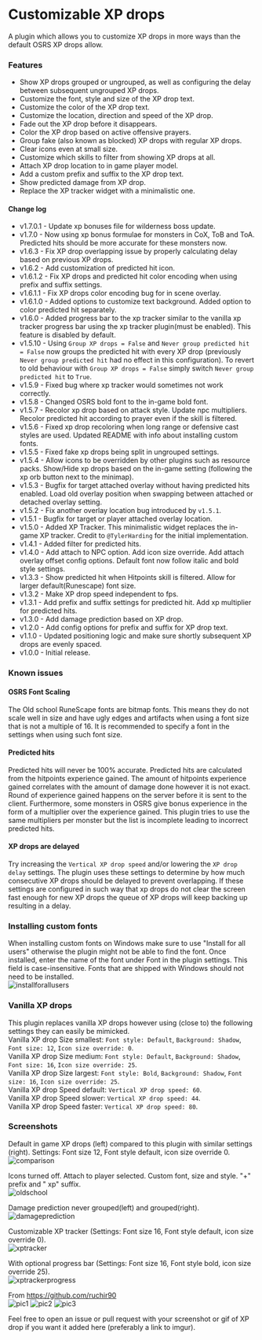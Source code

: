 # Customizable XP drops

A plugin which allows you to customize XP drops in more ways than the default OSRS XP drops allow.

### Features
- Show XP drops grouped or ungrouped, as well as configuring the delay between subsequent ungrouped XP drops.
- Customize the font, style and size of the XP drop text.
- Customize the color of the XP drop text.
- Customize the location, direction and speed of the XP drop.
- Fade out the XP drop before it disappears.
- Color the XP drop based on active offensive prayers.
- Group fake (also known as blocked) XP drops with regular XP drops.
- Clear icons even at small size.
- Customize which skills to filter from showing XP drops at all.
- Attach XP drop location to in game player model.
- Add a custom prefix and suffix to the XP drop text.
- Show predicted damage from XP drop.
- Replace the XP tracker widget with a minimalistic one.

#### Change log
- v1.7.0.1 - Update xp bonuses file for wilderness boss update.
- v1.7.0 - Now using xp bonus formulae for monsters in CoX, ToB and ToA. Predicted hits should be more accurate for these monsters now.
- v1.6.3 - Fix XP drop overlapping issue by properly calculating delay based on previous XP drops.
- v1.6.2 - Add customization of predicted hit icon.
- v1.6.1.2 - Fix XP drops and predicted hit color encoding when using prefix and suffix settings.
- v1.6.1.1 - Fix XP drops color encoding bug for in scene overlay.
- v1.6.1.0 - Added options to customize text background. Added option to color predicted hit separately.
- v1.6.0 - Added progress bar to the xp tracker similar to the vanilla xp tracker progress bar using the xp tracker plugin(must be enabled). This feature is disabled by default.
- v1.5.10 - Using `Group XP drops = False` and `Never group predicted hit = False` now groups the predicted hit with every XP drop (previously `Never group predicted hit` had no effect in this configuration). To revert to old behaviour with `Group XP drops = False` simply switch `Never group predicted hit` to `True`.
- v1.5.9 - Fixed bug where xp tracker would sometimes not work correctly.
- v1.5.8 - Changed OSRS bold font to the in-game bold font.
- v1.5.7 - Recolor xp drop based on attack style. Update npc multipliers. Recolor predicted hit according to prayer even if the skill is filtered.
- v1.5.6 - Fixed xp drop recoloring when long range or defensive cast styles are used. Updated README with info about installing custom fonts.
- v1.5.5 - Fixed fake xp drops being split in ungrouped settings.
- v1.5.4 - Allow icons to be overridden by other plugins such as resource packs. Show/Hide xp drops based on the in-game setting (following the xp orb button next to the minimap).
- v1.5.3 - Bugfix for target attached overlay without having predicted hits enabled. Load old overlay position when swapping between attached or detached overlay setting.
- v1.5.2 - Fix another overlay location bug introduced by `v1.5.1`.
- v1.5.1 - Bugfix for target or player attached overlay location.
- v1.5.0 - Added XP Tracker. This minimalistic widget replaces the in-game XP tracker. Credit to `@TylerHarding` for the initial implementation.
- v1.4.1 - Added filter for predicted hits.
- v1.4.0 - Add attach to NPC option. Add icon size override. Add attach overlay offset config options. Default font now follow italic and bold style settings.
- v1.3.3 - Show predicted hit when Hitpoints skill is filtered. Allow for larger default(Runescape) font size.
- v1.3.2 - Make XP drop speed independent to fps.
- v1.3.1 - Add prefix and suffix settings for predicted hit. Add xp multiplier for predicted hits.
- v1.3.0 - Add damage prediction based on XP drop.
- v1.2.0 - Add config options for prefix and suffix for XP drop text.
- v1.1.0 - Updated positioning logic and make sure shortly subsequent XP drops are evenly spaced.
- v1.0.0 - Initial release.

### Known issues

#### OSRS Font Scaling
The Old school RuneScape fonts are bitmap fonts. 
This means they do not scale well in size and have ugly edges and artifacts when using a font size that is not a multiple of 16.
It is recommended to specify a font in the settings when using such font size.

#### Predicted hits
Predicted hits will never be 100% accurate. Predicted hits are calculated from the hitpoints experience gained. 
The amount of hitpoints experience gained correlates with the amount of damage done however it is not exact.
Round of experience gained happens on the server before it is sent to the client. 
Furthermore, some monsters in OSRS give bonus experience in the form of a multiplier over the experience gained.
This plugin tries to use the same multipliers per monster but the list is incomplete leading to incorrect predicted hits.

#### XP drops are delayed
Try increasing the `Vertical XP drop speed` and/or lowering the `XP drop delay` settings. 
The plugin uses these settings to determine by how much consecutive XP drops should be delayed to prevent overlapping.
If these settings are configured in such way that xp drops do not clear the screen fast enough for new XP drops the queue of XP drops will keep backing up resulting in a delay.

### Installing custom fonts
When installing custom fonts on Windows make sure to use "Install for all users" otherwise the plugin might not be able to find the font.
Once installed, enter the name of the font under Font in the plugin settings. This field is case-insensitive.
Fonts that are shipped with Windows should not need to be installed.\
![installforallusers](https://i.imgur.com/MXzOKjH.png)

### Vanilla XP drops
This plugin replaces vanilla XP drops however using (close to) the following settings they can easily be mimicked.\
Vanilla XP drop Size smallest:  `Font style: Default`, `Background: Shadow`, `Font size: 12`, `Icon size override: 0`.\
Vanilla XP drop Size medium:    `Font style: Default`, `Background: Shadow`, `Font size: 16`, `Icon size override: 25`.\
Vanilla XP drop Size largest:   `Font style: Bold`, `Background: Shadow`, `Font size: 16`, `Icon size override: 25`.\
Vanilla XP drop Speed default:  `Vertical XP drop speed: 60`.\
Vanilla XP drop Speed slower:   `Vertical XP drop speed: 44`.\
Vanilla XP drop Speed faster:   `Vertical XP drop speed: 80`.

### Screenshots
Default in game XP drops (left) compared to this plugin with similar settings (right). Settings: Font size 12, Font style default, icon size override 0.\
![comparison](https://i.imgur.com/UV0b0dJ.png)

Icons turned off. Attach to player selected. Custom font, size and style. "+" prefix and " xp" suffix.\
![oldschool](https://i.imgur.com/u6sO5QK.png)

Damage prediction never grouped(left) and grouped(right).\
![damageprediction](https://i.imgur.com/MPdFFvy.png)

Customizable XP tracker (Settings: Font size 16, Font style default, icon size override 0).\
![xptracker](https://i.imgur.com/4UKHxPe.png)

With optional progress bar (Settings: Font size 16, Font style bold, icon size override 25).\
![xptrackerprogress](https://i.imgur.com/d9lKvQK.png)

From https://github.com/ruchir90 \
![pic1](https://i.imgur.com/8W9zE8g.png)
![pic2](https://i.imgur.com/ZFpgKa1.png)
![pic3](https://i.imgur.com/sSabp2c.gif)

Feel free to open an issue or pull request with your screenshot or gif of XP drop if you want it added here (preferably a link to imgur).

